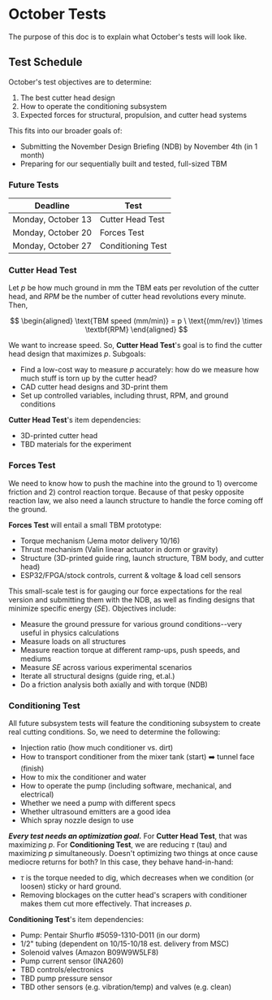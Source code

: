 # October Tests
The purpose of this doc is to explain what October's tests will look like.

## Test Schedule

October's test objectives are to determine:
1. The best cutter head design
2. How to operate the conditioning subsystem
3. Expected forces for structural, propulsion, and cutter head systems

This fits into our broader goals of:
* Submitting the November Design Briefing (NDB) by November 4th (in 1 month)
* Preparing for our sequentially built and tested, full-sized TBM

### Future Tests
| Deadline | Test |
|---|---|
| Monday, October 13 | Cutter Head Test |
| Monday, October 20 | Forces Test|
| Monday, October 27 | Conditioning Test |

### Cutter Head Test

Let *p* be how much ground in mm the TBM eats per revolution of the cutter head, and *RPM* be the number of cutter head revolutions every minute. Then, 

$$
\begin{aligned}
\text{TBM speed (mm/min)} = p \ \text{(mm/rev)} \times \textbf{RPM}
\end{aligned}
$$

We want to increase speed. So, **Cutter Head Test**'s goal is to find the cutter head design that maximizes *p*. 
Subgoals:
* Find a low-cost way to measure *p* accurately: how do we measure how much stuff is torn up by the cutter head?
* CAD cutter head designs and 3D-print them
* Set up controlled variables, including thrust, RPM, and ground conditions

**Cutter Head Test**'s item dependencies:
* 3D-printed cutter head
* TBD materials for the experiment


### Forces Test

We need to know how to push the machine into the ground to 1) overcome friction and 2) control reaction torque.
Because of that pesky opposite reaction law, we also need a launch structure to handle the force coming off the ground.

**Forces Test** will entail a small TBM prototype:
* Torque mechanism (Jema motor delivery 10/16)
* Thrust mechanism (Valin linear actuator in dorm or gravity)
* Structure (3D-printed guide ring, launch structure, TBM body, and cutter head)
* ESP32/FPGA/stock controls, current & voltage & load cell sensors

This small-scale test is for gauging our force expectations for the real version and submitting them with the NDB, as well as finding designs that minimize specific energy (*SE*).
Objectives include:
* Measure the ground pressure for various ground conditions--very useful in physics calculations
* Measure loads on all structures
* Measure reaction torque at different ramp-ups, push speeds, and mediums
* Measure *SE* across various experimental scenarios 
* Iterate all structural designs (guide ring, et.al.)
* Do a friction analysis both axially and with torque (NDB)

### Conditioning Test

All future subsystem tests will feature the conditioning subsystem to create real cutting conditions. So, we need to determine the following:
* Injection ratio (how much conditioner vs. dirt)
* How to transport conditioner from the mixer tank (start) ➡️ tunnel face (finish)
* How to mix the conditioner and water
* How to operate the pump (including software, mechanical, and electrical)
* Whether we need a pump with different specs
* Whether ultrasound emitters are a good idea
* Which spray nozzle design to use

***Every test needs an optimization goal.*** For **Cutter Head Test**, that was maximizing *p*. For **Conditioning Test**, we are reducing $\tau$ (tau) and maximizing *p* simultaneously. 
Doesn't optimizing two things at once cause mediocre returns for both?
In this case, they behave hand-in-hand:
* $\tau$ is the torque needed to dig, which decreases when we condition (or loosen) sticky or hard ground. 
* Removing blockages on the cutter head's scrapers with conditioner makes them cut more effectively. That increases *p*.

**Conditioning Test**'s item dependencies:
* Pump: Pentair Shurflo #5059-1310-D011 (in our dorm)
* 1/2" tubing (dependent on 10/15-10/18 est. delivery from MSC)
* Solenoid valves (Amazon B09W9W5LF8)
* Pump current sensor (INA260)
* TBD controls/electronics
* TBD pump pressure sensor
* TBD other sensors (e.g. vibration/temp) and valves (e.g. clean)

  
